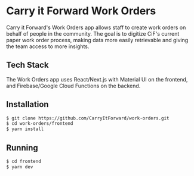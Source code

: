 # Carry it Forward Work Orders

Carry it Forward's Work Orders app allows staff to create work orders on behalf
of people in the community. The goal is to digitize CiF's current paper work
order process, making data more easily retrievable and giving the team access to
more insights.

## Tech Stack

The Work Orders app uses React/Next.js with Material UI on the frontend, and
Firebase/Google Cloud Functions on the backend.

## Installation

```bash
$ git clone https://github.com/CarryItForward/work-orders.git
$ cd work-orders/frontend
$ yarn install
```

## Running

```bash
$ cd frontend
$ yarn dev
```
